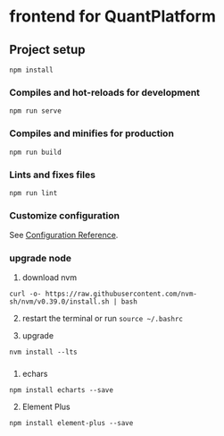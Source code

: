# frontend for QuantPlatform

## Project setup
```
npm install
```

### Compiles and hot-reloads for development
```
npm run serve
```

### Compiles and minifies for production
```
npm run build
```

### Lints and fixes files
```
npm run lint
```

### Customize configuration
See [Configuration Reference](https://cli.vuejs.org/config/).

### upgrade node
1. download nvm
```
curl -o- https://raw.githubusercontent.com/nvm-sh/nvm/v0.39.0/install.sh | bash
```

2. restart the terminal or run ```source ~/.bashrc```

3. upgrade
```
nvm install --lts
```

### 
1. echars
```
npm install echarts --save
```
2. Element Plus
```
npm install element-plus --save
```
